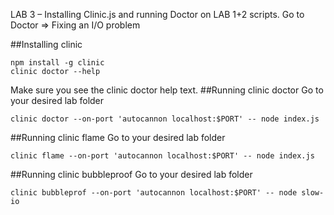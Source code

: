 LAB 3 – Installing Clinic.js and running Doctor on LAB 1+2 scripts.
Go to Doctor => Fixing an I/O problem

##Installing clinic
```
npm install -g clinic
clinic doctor --help
```
Make sure you see the clinic doctor help text.
##Running clinic doctor
Go to your desired lab folder
```
clinic doctor --on-port 'autocannon localhost:$PORT' -- node index.js
```
##Running clinic flame
Go to your desired lab folder
```
clinic flame --on-port 'autocannon localhost:$PORT' -- node index.js
```
##Running clinic bubbleproof
Go to your desired lab folder
```
clinic bubbleprof --on-port 'autocannon localhost:$PORT' -- node slow-io
```